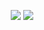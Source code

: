 <p align="middle" float="left">
  <img src="https://github-readme-stats.vercel.app/api?username=rsouth&theme=solarized-dark&count_private=true&show_icons=true&hide=contribs&disable_animations=true" /> 
  <img src="https://github-readme-stats.vercel.app/api/top-langs/?username=rsouth&custom_title=Top%204%20Languages&theme=solarized-dark&count_private=true&show_icons=true&layout=compact&exclude_repo=jsequencer&langs_count=4" />
</p>

<!--
**rsouth/rsouth** is a ✨ _special_ ✨ repository because its `README.md` (this file) appears on your GitHub profile.

Here are some ideas to get you started:

- 🔭 I’m currently working on ...
- 🌱 I’m currently learning ...
- 👯 I’m looking to collaborate on ...
- 🤔 I’m looking for help with ...
- 💬 Ask me about ...
- 📫 How to reach me: ...
- 😄 Pronouns: ...
- ⚡ Fun fact: ...
-->

